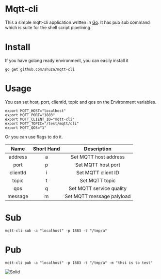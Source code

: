 # Mqtt-cli
This a simple mqtt-cli application written in [Go](https://golang.org/). It has pub sub command which is suite for the shell script pipelining.

# Install
If you have golang ready environment, you can easily install it
```
go get github.com/shuza/mqtt-cli
```

# Usage
You can set host, port, clientId, topic and qos on the Environment variables.
```
export MQTT_HOST="localhost"
export MQTT_PORT="1883"
export MQTT_CLIENT_ID="mqtt-cli"
export MQTT_TOPIC="/test/mqtt/cli"
export MQTT_QOS="1"
```
Or you can use flags to do it.

|   Name   |    Short Hand |    Description     |
|:----------:|:-------------:|:------------:|
| address    |      a        | Set MQTT host address |
| port       |      p        | Set MQTT host port    |
| clientId   |      i        | Set MQTT client ID    |
| topic      |      t        | Set MQTT topic        |
| qos        |      q        | Set MQTT service quality |
| message    |      m        | Set MQTT message palyload |
 
# Sub
```
mqtt-cli sub -a "localhost" -p 1883 -t "/tmp/a"
```

# Pub
```
mqtt-cli pub -a "localhost" -p 1883 -t "/tmp/a" -m "thsi is to test"
```
![Solid](https://media.giphy.com/media/JpGXXxiamqV53gqleB/giphy.gif)
